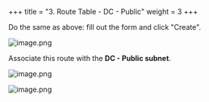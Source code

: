 +++
title = "3. Route Table - DC - Public"
weight = 3
+++


Do the same as above: fill out the form and click "Create".


![image.png](/images/004-iv-setup-vpc-dc-resources/16-578574-image.png)


Associate this route with the **DC - Public subnet**.


![image.png](/images/004-iv-setup-vpc-dc-resources/16-496077-image.png)


![image.png](/images/004-iv-setup-vpc-dc-resources/16-621694-image.png)


